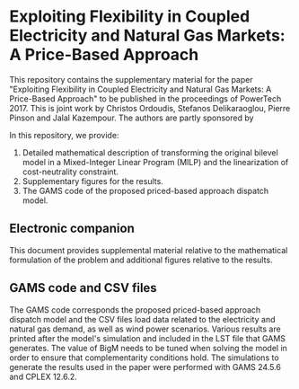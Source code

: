 # Exploiting Flexibility in Coupled Electricity and Natural Gas Markets: A Price-Based Approach

This repository contains the supplementary material for the paper "Exploiting Flexibility in Coupled Electricity and Natural Gas Markets: A Price-Based Approach" to be published in the proceedings of PowerTech 2017. This is joint work by Christos Ordoudis, Stefanos Delikaraoglou, Pierre Pinson and Jalal Kazempour. The authors are partly sponsored by  

In this repository, we provide:
   1. Detailed mathematical description of transforming the original bilevel model in a Mixed-Integer Linear Program (MILP) and the linearization of cost-neutrality constraint.
   2. Supplementary figures for the results.
   3. The GAMS code of the proposed priced-based approach dispatch model.

## Electronic companion
This document provides supplemental material relative to the mathematical formulation of the problem and additional figures relative to the results.

## GAMS code and CSV files
The GAMS code corresponds the proposed priced-based approach dispatch model and the CSV files load data related to the electricity and natural gas demand, as well as wind power scenarios. Various results are printed after the model's simulation and included in the LST file that GAMS generates. The value of BigM needs to be tuned when solving the model in order to ensure that complementarity conditions hold. The simulations to generate the results used in the paper were performed with GAMS 24.5.6 and CPLEX 12.6.2.
